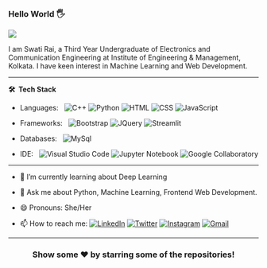 
### Hello World 🖐

<p align="left"> <img src="https://komarev.com/ghpvc/?username=rai1410swati&label=MyProfileViews&color=blue&style=plastic%22%20alt=%22rai1410swati" /> </p>

I am Swati Rai, a Third Year Undergraduate of Electronics and Communication Engineering at Institute of Engineering & Management, Kolkata. 
I have keen interest in Machine Learning and Web Development.

***

**🛠 &nbsp;Tech Stack**

- Languages: &nbsp;
  ![C++](https://img.shields.io/badge/-C++-333333?style=flat&logo=c++&logoColor=563D7C)
  ![Python](https://img.shields.io/badge/Python-333333?style=flat&logo=python&logoColor=563D7C)
  ![HTML](https://img.shields.io/badge/-HTML-333333?style=flat&logo=HTML5)
  ![CSS](https://img.shields.io/badge/-CSS-333333?style=flat&logo=CSS3&logoColor=1572B6)
  ![JavaScript](https://img.shields.io/badge/-JavaScript-333333?style=flat&logo=javascript)

- Frameworks: &nbsp;
  ![Bootstrap](https://img.shields.io/badge/-Bootstrap-333333?style=flat&logo=bootstrap&logoColor=563D7C)
  ![JQuery](https://img.shields.io/badge/-JQuery-333333?style=flat&logo=jquery&logoColor=1572B6)
  ![Streamlit](https://img.shields.io/badge/-Streamlit-333333?style=flat&logo=streamlit&logoColor=1572B6)

- Databases:  &nbsp;
  ![MySql](https://img.shields.io/badge/-MySql-333333?style=flat&logo=mysql)

- IDE: &nbsp;
  ![Visual Studio Code](https://img.shields.io/badge/-Visual%20Studio%20Code-333333?style=flat&logo=visual-studio-code&logoColor=007ACC)
  ![Jupyter Notebook](https://img.shields.io/badge/-Jupyter%20Notebook-333333?style=flat&logo=jupyter%20notebook&logoColor=1572B6)
  ![Google Collaboratory](https://img.shields.io/badge/-GoogleCollaboratory-333333?style=flat&logo=googlecollaboratory&logoColor=1572B6)

***

-  🌱 I’m currently learning about Deep Learning

-  💬 Ask me about Python, Machine Learning, Frontend Web Development.

-  😄 Pronouns: She/Her

-  📫 How to reach me:
[![LinkedIn](https://img.shields.io/badge/-Swati_Rai-2867B2?style=flat&logo=Linkedin&logoColor=white)](https://www.linkedin.com/in/swatirai1410/)
[![Twitter](https://img.shields.io/badge/-raiswati14-1da1f2?style=flat&logo=Twitter&logoColor=white)](https://twitter.com/raiswati_14/)
[![Instagram](https://img.shields.io/badge/-swatirai14-833ab4?style=flat&logo=Instagram&logoColor=white)](https://www.instagram.com/_swati_rai14/)
[![Gmail](https://img.shields.io/badge/-Swati_Rai-DB4437?style=flat&logo=Gmail&logoColor=white)](mailto:rai1410swati@gmail.com)

***

<div align="center">

### Show some ❤️ by starring some of the repositories!

</div>
